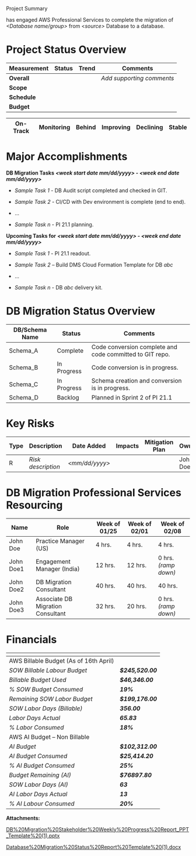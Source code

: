 Project Summary

_<Customer>_ has engaged AWS Professional Services to complete the migration of _<Database name/group>_ from <_source>_ Database to a _<target compatible>_ database.

Project Status Overview
=======================

|   Measurement   |   Status   |   Trend   |   Comments   |
| --- | --- | --- | --- |
|   **Overall**   |    |   |   _Add supporting comments_   |
|   **Scope**   |    |   |   |
|   **Schedule**   |    |   |   |
|   **Budget**   |   |   |   |

|   On-Track   |   Monitoring   |   Behind   |   Improving   |   Declining   |   Stable   |
| --- | --- | --- | --- | --- | --- |

Major Accomplishments
=====================

**DB Migration Tasks** _**<week start date mm/dd/yyyy> - <week end date mm/dd/yyyy>**_

*   _Sample Task 1 -_ DB Audit script completed and checked in GIT.
    
*   _Sample Task 2 -_ CI/CD with Dev environment is complete (end to end).
    
*   …
    
*   _Sample Task n -_ PI 21.1 planning.
    

**Upcoming Tasks for** _**<week start date mm/dd/yyyy> - <week end date mm/dd/yyyy>**_

*   _Sample Task 1 -_ PI 21.1 readout.
    
*   _Sample Task 2 –_ Build DMS Cloud Formation Template for DB _abc_
    
*   …
    
*   _Sample Task n -_ DB _abc_ delivery kit.
    

DB Migration Status Overview
============================

|   DB/Schema Name   |   Status   |   Comments   |
| --- | --- | --- |
|   Schema\_A   |   Complete   |   Code conversion complete and code committed to GIT repo.   |
|   Schema\_B   |   In Progress   |   Code conversion is in progress.   |
|   Schema\_C   |   In Progress   |   Schema creation and conversion is in progress.   |
|   Schema\_D   |   Backlog   |   Planned in Sprint 2 of PI 21.1   |

Key Risks
=========

|   Type   |   Description   |   Date Added   |   Impacts   |   Mitigation Plan   |   Owner   |
| --- | --- | --- | --- | --- | --- |
|   R   |   _Risk description_   |   _<mm/dd/yyyy>_   |   |   |   John Doe   |

DB Migration Professional Services Resourcing
=============================================

|   Name   |   Role   |   Week of 01/25   |   Week of 02/01   |   Week of 02/08   |
| --- | --- | --- | --- | --- |
|   John Doe   |   Practice Manager (US)   |   4 hrs.   |   4 hrs.   |   4 hrs.   |
|   John Doe1   |   Engagement Manager (India)   |   12 hrs.   |   12 hrs.   |   0 hrs._(ramp down)_   |
|   John Doe2   |   DB Migration Consultant   |   40 hrs.   |   40 hrs.   |   40 hrs.   |
|   John Doe3   |   Associate DB Migration Consultant   |   32 hrs.   |   20 hrs.   |   0 hrs. _(ramp down)_   |

Financials
==========

|   <Engagement Name>   |  |
| --- | --- |
|   AWS Billable Budget (As of 16th April)   |  |
|   _SOW Billable Labour Budget_   |   _**$245,520.00**_   |
|   _Billable Budget Used_   |   _**$46,346.00**_   |
|   _% SOW Budget Consumed_   |   _**19%**_   |
|   _Remaining SOW Labor Budget_   |   _**$199,176.00**_   |
|   _SOW Labor Days (Billable)_   |   _**356.00**_   |
|   _Labor Days Actual_   |   _**65.83**_   |
|   _% Labor Consumed_   |   _**18%**_   |
|   AWS AI Budget – Non Billable   |  |
|   _AI Budget_   |   _**$102,312.00**_   |
|   _AI Budget Consumed_   |   _**$25,414.20**_   |
|   _% AI Budget Consumed_   |   _**25%**_   |
|   _Budget Remaining (AI)_   |   _**$76897.80**_   |
|   _SOW Labor Days (AI)_   |   _**63**_   |
|   _AI Labor Days Actual_   |   _**13**_   |
|   _% AI Labour Consumed_   |   _**20%**_   |

 **Attachments:** 


[DB%20Migration%20Stakeholder%20Weekly%20Progress%20Report_PPT_Template%20(1).pptx](/.attachments/DK-DatabaseMigration/DB%20Migration%20Stakeholder%20Weekly%20Progress%20Report_PPT_Template%20(1).pptx)

[Database%20Migration%20Status%20Report%20Template%20(1).docx](/.attachments/DK-DatabaseMigration/Database%20Migration%20Status%20Report%20Template%20(1).docx)
